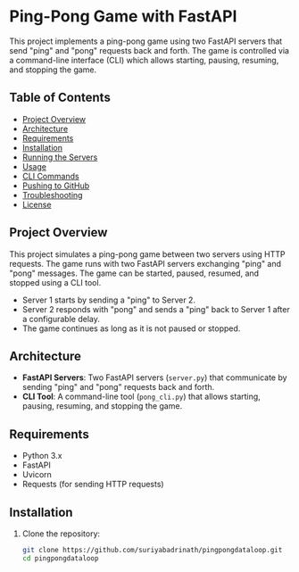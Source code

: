 # Ping-Pong Game with FastAPI

This project implements a ping-pong game using two FastAPI servers that send "ping" and "pong" requests back and forth. The game is controlled via a command-line interface (CLI) which allows starting, pausing, resuming, and stopping the game.

## Table of Contents

- [Project Overview](#project-overview)
- [Architecture](#architecture)
- [Requirements](#requirements)
- [Installation](#installation)
- [Running the Servers](#running-the-servers)
- [Usage](#usage)
- [CLI Commands](#cli-commands)
- [Pushing to GitHub](#pushing-to-github)
- [Troubleshooting](#troubleshooting)
- [License](#license)

## Project Overview

This project simulates a ping-pong game between two servers using HTTP requests. The game runs with two FastAPI servers exchanging "ping" and "pong" messages. The game can be started, paused, resumed, and stopped using a CLI tool.

- Server 1 starts by sending a "ping" to Server 2.
- Server 2 responds with "pong" and sends a "ping" back to Server 1 after a configurable delay.
- The game continues as long as it is not paused or stopped.

## Architecture

- **FastAPI Servers**: Two FastAPI servers (`server.py`) that communicate by sending "ping" and "pong" requests back and forth.
- **CLI Tool**: A command-line tool (`pong_cli.py`) that allows starting, pausing, resuming, and stopping the game.

## Requirements

- Python 3.x
- FastAPI
- Uvicorn
- Requests (for sending HTTP requests)

## Installation

1. Clone the repository:
   ```bash
   git clone https://github.com/suriyabadrinath/pingpongdataloop.git
   cd pingpongdataloop
